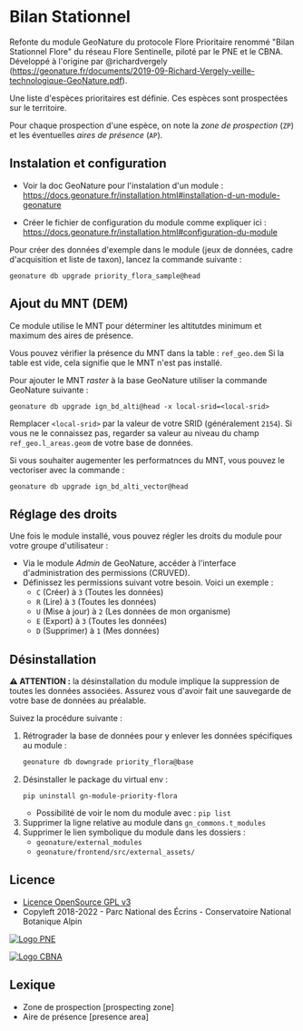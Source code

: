 # Bilan Stationnel


Refonte du module GeoNature du protocole Flore Prioritaire renommé "Bilan Stationnel Flore" du réseau Flore Sentinelle, piloté par le PNE et le CBNA. Développé à l'origine par @richardvergely (https://geonature.fr/documents/2019-09-Richard-Vergely-veille-technologique-GeoNature.pdf).

Une liste d'espèces prioritaires est définie. Ces espèces sont prospectées sur le territoire.

Pour chaque prospection d'une espèce, on note la *zone de prospection* (`ZP`) et les éventuelles *aires de présence* (`AP`).

## Instalation et configuration

- Voir la doc GeoNature pour l'instalation d'un module : https://docs.geonature.fr/installation.html#installation-d-un-module-geonature

- Créer le fichier de configuration du module comme expliquer ici : https://docs.geonature.fr/installation.html#configuration-du-module

Pour créer des données d'exemple dans le module (jeux de données, cadre d'acquisition et liste de taxon), lancez la commande suivante :

`geonature db upgrade priority_flora_sample@head`

## Ajout du MNT (DEM)

Ce module utilise le MNT pour déterminer les altitutdes minimum et maximum
des aires de présence.

Vous pouvez vérifier la présence du MNT dans la table : `ref_geo.dem`
Si la table est vide, cela signifie que le MNT n'est pas installé.

Pour ajouter le MNT *raster* à la base GeoNature utiliser la commande GeoNature suivante :
```
geonature db upgrade ign_bd_alti@head -x local-srid=<local-srid>
```
Remplacer `<local-srid>` par la valeur de votre SRID (généralement `2154`).
Si vous ne le connaissez pas, regarder sa valeur au niveau du champ
`ref_geo.l_areas.geom` de votre base de données.

Si vous souhaiter augementer les performatnces du MNT, vous pouvez le vectoriser avec la commande :
```
geonature db upgrade ign_bd_alti_vector@head
```

## Réglage des droits

Une fois le module installé, vous pouvez régler les droits du module pour votre groupe d'utilisateur :
- Via le module *Admin* de GeoNature, accéder à l'interface d'administration des permissions (CRUVED).
- Définissez les permissions suivant votre besoin. Voici un exemple :
  - `C` (Créer) à `3` (Toutes les données)
  - `R` (Lire) à `3` (Toutes les données)
  - `U` (Mise à jour) à `2` (Les données de mon organisme)
  - `E` (Export) à `3` (Toutes les données)
  - `D` (Supprimer) à `1` (Mes données)



## Désinstallation

**⚠️ ATTENTION :** la désinstallation du module implique la suppression de toutes les données associées. Assurez vous d'avoir fait une sauvegarde de votre base de données au préalable.

Suivez la procédure suivante :
1. Rétrograder la base de données pour y enlever les données spécifiques au module :
    ```bash
    geonature db downgrade priority_flora@base
    ```
1. Désinstaller le package du virtual env :
    ```
    pip uninstall gn-module-priority-flora
    ```
    - Possibilité de voir le nom du module avec : `pip list`
1. Supprimer la ligne relative au module dans `gn_commons.t_modules`
1. Supprimer le lien symbolique du module dans les dossiers :
    - `geonature/external_modules`
    - `geonature/frontend/src/external_assets/`


## Licence

* [Licence OpenSource GPL v3](./LICENSE.txt)
* Copyleft 2018-2022 - Parc National des Écrins - Conservatoire National Botanique Alpin

[![Logo PNE](http://geonature.fr/img/logo-pne.jpg)](http://www.ecrins-parcnational.fr)

[![Logo CBNA](http://www.cbn-alpin.fr/images/stories/habillage/logo-cbna.jpg)](http://www.cbn-alpin.fr)

## Lexique

* Zone de prospection [prospecting zone]
* Aire de présence [presence area]
